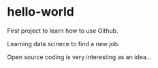 # hello-world

First project to learn how to use Github.

Learning data scinece to find a new job.

Open source coding is very interesting as an idea...
